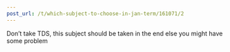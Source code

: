 ```yaml
---
post_url: /t/which-subject-to-choose-in-jan-term/161071/2
---
```

Don’t take TDS, this subject should be taken in the end else you might have some problem